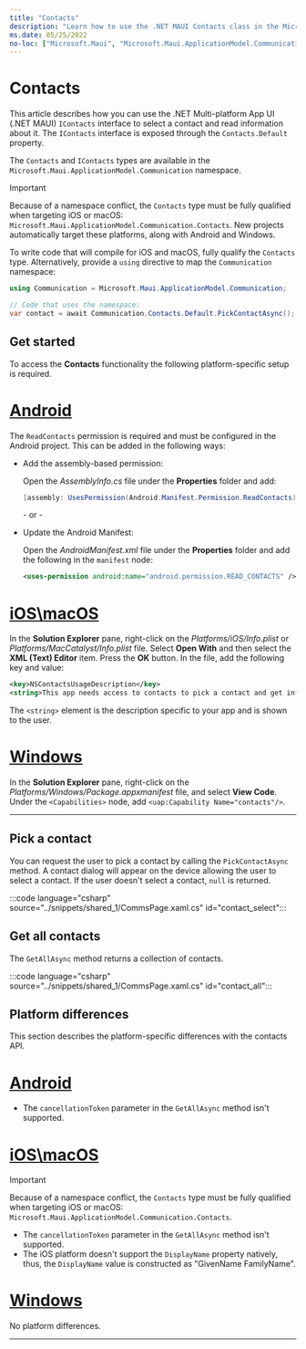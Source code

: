 ```yaml
---
title: "Contacts"
description: "Learn how to use the .NET MAUI Contacts class in the Microsoft.Maui.ApplicationModel.Communication namespace, which lets a pick a contact and retrieve information about it."
ms.date: 05/25/2022
no-loc: ["Microsoft.Maui", "Microsoft.Maui.ApplicationModel.Communication"]
---
```


# Contacts

This article describes how you can use the .NET Multi-platform App UI (.NET MAUI) `IContacts` interface to select a contact and read information about it.
The `IContacts` interface is exposed through the `Contacts.Default` property.

The `Contacts` and `IContacts` types are available in the `Microsoft.Maui.ApplicationModel.Communication` namespace.

> [!IMPORTANT]
> Because of a namespace conflict, the `Contacts` type must be fully qualified when targeting iOS or macOS: `Microsoft.Maui.ApplicationModel.Communication.Contacts`. New projects automatically target these platforms, along with Android and Windows.
>
> To write code that will compile for iOS and macOS, fully qualify the `Contacts` type. Alternatively, provide a `using` directive to map the `Communication` namespace:
>
> ```csharp
> using Communication = Microsoft.Maui.ApplicationModel.Communication;
>
> // Code that uses the namespace:
> var contact = await Communication.Contacts.Default.PickContactAsync();
> ```

## Get started

To access the **Contacts** functionality the following platform-specific setup is required.

<!-- markdownlint-disable MD025 -->
# [Android](#tab/android)

The `ReadContacts` permission is required and must be configured in the Android project. This can be added in the following ways:

- Add the assembly-based permission:

  Open the _AssemblyInfo.cs_ file under the **Properties** folder and add:

  ```csharp
  [assembly: UsesPermission(Android.Manifest.Permission.ReadContacts)]
  ```

  \- or -

- Update the Android Manifest:

  Open the _AndroidManifest.xml_ file under the **Properties** folder and add the following in the `manifest` node:

  ```xml
  <uses-permission android:name="android.permission.READ_CONTACTS" />
  ```

<!-- TODO not yet supported>

  \- or -

- Use the Android project properties:

  Right-click on the Android project and open the project's properties. Under **Android Manifest** find the **Required permissions:** area and check the **Contacts** permission. This will automatically update the **AndroidManifest.xml** file.

-->

# [iOS\macOS](#tab/ios)

In the **Solution Explorer** pane, right-click on the _Platforms/iOS/Info.plist_ or _Platforms/MacCatalyst/Info.plist_ file. Select **Open With** and then select the **XML (Text) Editor** item. Press the **OK** button. In the file, add the following key and value:

```xml
<key>NSContactsUsageDescription</key>
<string>This app needs access to contacts to pick a contact and get info.</string>
```

The `<string>` element is the description specific to your app and is shown to the user.

# [Windows](#tab/windows)

In the **Solution Explorer** pane, right-click on the _Platforms/Windows/Package.appxmanifest_ file, and select **View Code**. Under the `<Capabilities>` node, add `<uap:Capability Name="contacts"/>`.

-----
<!-- markdownlint-enable MD025 -->

## Pick a contact

You can request the user to pick a contact by calling the `PickContactAsync` method. A contact dialog will appear on the device allowing the user to select a contact. If the user doesn't select a contact, `null` is returned.

:::code language="csharp" source="../snippets/shared_1/CommsPage.xaml.cs" id="contact_select":::

## Get all contacts

The `GetAllAsync` method returns a collection of contacts.

:::code language="csharp" source="../snippets/shared_1/CommsPage.xaml.cs" id="contact_all":::

## Platform differences

This section describes the platform-specific differences with the contacts API.

<!-- markdownlint-disable MD025 -->
<!-- markdownlint-disable MD024 -->
# [Android](#tab/android)

- The `cancellationToken` parameter in the `GetAllAsync` method isn't supported.

# [iOS\macOS](#tab/ios)

> [!IMPORTANT]
> Because of a namespace conflict, the `Contacts` type must be fully qualified when targeting iOS or macOS: `Microsoft.Maui.ApplicationModel.Communication.Contacts`.

- The `cancellationToken` parameter in the `GetAllAsync` method isn't supported.
- The iOS platform doesn't support the `DisplayName` property natively, thus, the `DisplayName` value is constructed as "GivenName FamilyName".

# [Windows](#tab/windows)

No platform differences.

-----
<!-- markdownlint-enable MD024 -->
<!-- markdownlint-enable MD025 -->
